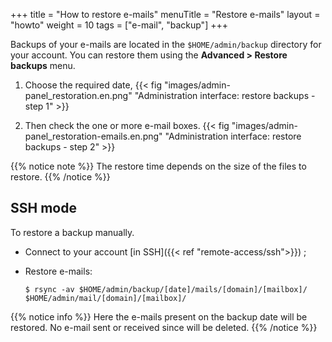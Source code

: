 +++
title = "How to restore e-mails"
menuTitle = "Restore e-mails"
layout = "howto"
weight = 10
tags = ["e-mail", "backup"]
+++

Backups of your e-mails are located in the `$HOME/admin/backup` directory for your account. You can restore them using the **Advanced > Restore backups** menu.

1.  Choose the required date,
    {{< fig "images/admin-panel_restoration.en.png" "Administration interface: restore backups - step 1" >}}

2.  Then check the one or more e-mail boxes.
    {{< fig "images/admin-panel_restoration-emails.en.png" "Administration interface: restore backups - step 2" >}}

{{% notice note %}}
The restore time depends on the size of the files to restore.
{{% /notice %}}

## SSH mode

To restore a backup manually.

- Connect to your account [in SSH]({{< ref "remote-access/ssh">}}) ;

- Restore e-mails:

    ```
    $ rsync -av $HOME/admin/backup/[date]/mails/[domain]/[mailbox]/ $HOME/admin/mail/[domain]/[mailbox]/
    ```

{{% notice info %}}
Here the e-mails present on the backup date will be restored. No e-mail sent or received since will be deleted.
{{% /notice %}}
